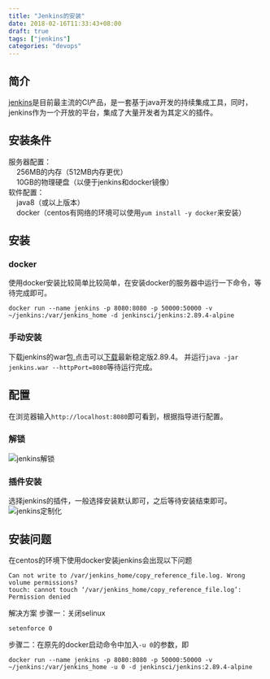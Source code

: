 ```yaml
---
title: "Jenkins的安装"
date: 2018-02-16T11:33:43+08:00
draft: true
tags: ["jenkins"]
categories: "devops"
---
```

## 简介
[jenkins](https://jenkins.io)是目前最主流的CI产品，是一套基于java开发的持续集成工具，同时，jenkins作为一个开放的平台，集成了大量开发者为其定义的插件。  

## 安装条件
服务器配置：  
&nbsp;&nbsp;&nbsp;&nbsp;256MB的内存（512MB内存更优）  
&nbsp;&nbsp;&nbsp;&nbsp;10GB的物理硬盘（以便于jenkins和docker镜像）  
软件配置：  
&nbsp;&nbsp;&nbsp;&nbsp;java8（或以上版本）  
&nbsp;&nbsp;&nbsp;&nbsp;docker（centos有网络的环境可以使用`yum install -y docker`来安装）  

## 安装
### docker
使用docker安装比较简单比较简单，在安装docker的服务器中运行一下命令，等待完成即可。
```
docker run --name jenkins -p 8080:8080 -p 50000:50000 -v ~/jenkins:/var/jenkins_home -d jenkinsci/jenkins:2.89.4-alpine
```
### 手动安装
下载jenkins的war包,点击可以[下载](https://mirrors.tuna.tsinghua.edu.cn/jenkins/war-stable/2.89.4/jenkins.war)最新稳定版2.89.4。
并运行`java -jar jenkins.war --httpPort=8080`等待运行完成。

## 配置
在浏览器输入`http://localhost:8080`即可看到，根据指导进行配置。
### 解锁
![jenkins解锁](../images/jenkins/unlockjenkins.jpeg)
### 插件安装
选择jenkins的插件，一般选择安装默认即可，之后等待安装结束即可。  
![jenkins定制化](../images/jenkins/customizejenkins.jpeg)  

## 安装问题
在centos的环境下使用docker安装jenkins会出现以下问题
```
Can not write to /var/jenkins_home/copy_reference_file.log. Wrong volume permissions?
touch: cannot touch ‘/var/jenkins_home/copy_reference_file.log’: Permission denied
```
解决方案
步骤一：关闭selinux
```
setenforce 0
```
步骤二：在原先的docker启动命令中加入`-u 0`的参数，即
```
docker run --name jenkins -p 8080:8080 -p 50000:50000 -v ~/jenkins:/var/jenkins_home -u 0 -d jenkinsci/jenkins:2.89.4-alpine
```